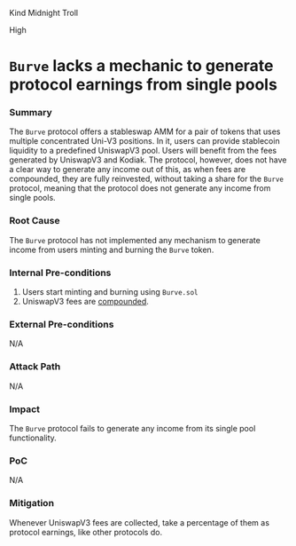 Kind Midnight Troll

High

# `Burve` lacks a mechanic to generate protocol earnings from single pools

### Summary

The `Burve` protocol offers a stableswap AMM for a pair of tokens that uses multiple concentrated Uni-V3 positions. In it, users can provide stablecoin liquidity to a predefined UniswapV3 pool. Users will benefit from the fees generated by UniswapV3 and Kodiak. The protocol, however, does not have a clear way to generate any income out of this, as when fees are compounded, they are fully reinvested, without taking a share for the `Burve` protocol, meaning that the protocol does not generate any income from single pools.

### Root Cause

The `Burve` protocol has not implemented any mechanism to generate income from users minting and burning the `Burve` token.

### Internal Pre-conditions

1. Users start minting and burning using `Burve.sol`
2. UniswapV3 fees are [compounded](https://github.com/sherlock-audit/2025-04-burve/blob/44cba36e2a0c3cd7b6999459bf7746db92f8cc0a/Burve/src/single/Burve.sol#L739).

### External Pre-conditions

N/A

### Attack Path

N/A

### Impact

The `Burve` protocol fails to generate any income from its single pool functionality.

### PoC

N/A

### Mitigation

Whenever UniswapV3 fees are collected, take a percentage of them as protocol earnings, like other protocols do.